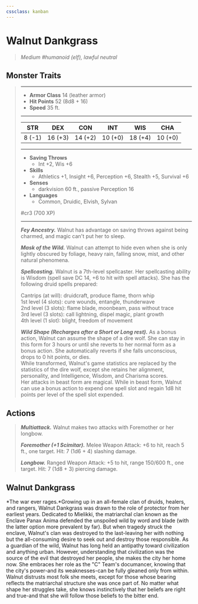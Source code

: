 ```yaml
---
cssclass: kanban
---
```


# Walnut Dankgrass
>*Medium #humanoid (elf), lawful neutral*
## Monster Traits
>___
>- **Armor Class** 14 (leather armor)
>- **Hit Points** 52 (8d8 + 16)
>- **Speed** 35 ft.
>___
>|STR|DEX|CON|INT|WIS|CHA|
>|:---:|:---:|:---:|:---:|:---:|:---:|
>|8 (-1)|16 (+3)|14 (+2)|10 (+0)|18 (+4)|10 (+0)|
>___
>- **Saving Throws**
>	 - Int +2, Wis +6
>- **Skills**
>	 - Athletics +1, Insight +6, Perception +6, Stealth +5, Survival +6
>- **Senses**
>	 - darkvision 60 ft., passive Perception 16
>- **Languages**
>	 - Common, Druidic, Elvish, Sylvan
>
> #cr3 (700 XP)
>___
>***Fey Ancestry.*** Walnut has advantage on saving throws against being charmed, and magic can't put her to sleep.  
>
>***Mask of the Wild.*** Walnut can attempt to hide even when she is only lightly obscured by foliage, heavy rain, falling snow, mist, and other natural phenomena.  
>
>***Spellcasting.*** Walnut is a 7th-level spellcaster. Her spellcasting ability is Wisdom (spell save DC 14, +6 to hit with spell attacks). She has the following druid spells prepared:  
>
>Cantrips (at will): druidcraft, produce flame, thorn whip  
>1st level (4 slots): cure wounds, entangle, thunderwave  
>2nd level (3 slots): flame blade, moonbeam, pass without trace  
>3rd level (3 slots): call lightning, dispel magic, plant growth  
>4th level (1 slot): blight, freedom of movement  
>
>
>***Wild Shape (Recharges after a Short or Long rest).*** As a bonus action, Walnut can assume the shape of a dire wolf. She can stay in this form for 3 hours or until she reverts to her normal form as a bonus action. She automatically reverts if she falls unconscious, drops to 0 hit points, or dies.  
>While transformed, Walnut's game statistics are replaced by the statistics of the dire wolf, except she retains her alignment, personality, and Intelligence, Wisdom, and Charisma scores.  
>Her attacks in beast form are magical. While in beast form, Walnut can use a bonus action to expend one spell slot and regain 1d8 hit points per level of the spell slot expended.  
>
## Actions
>***Multiattack.*** Walnut makes two attacks with Foremother or her longbow.  
>
>***Foremother (+1 Scimitar).*** Melee Weapon Attack: +6 to hit, reach 5 ft., one target. Hit: 7 (1d6 + 4) slashing damage.  
>
>***Longbow.*** Ranged Weapon Attack: +5 to hit, range 150/600 ft., one target. Hit: 7 (1d8 + 3) piercing damage.
## Walnut Dankgrass
*The war ever rages.*Growing up in an all-female clan of druids, healers, and rangers, Walnut Dankgrass was drawn to the role of protector from her earliest years. Dedicated to Mielikki, the matriarchal clan known as the Enclave Panax Anima defended the unspoiled wild by word and blade (with the latter option more prevalent by far). But when tragedy struck the enclave, Walnut's clan was destroyed to the last-leaving her with nothing but the all-consuming desire to seek out and destroy those responsible.
As a guardian of the wild, Walnut has long held an antipathy toward civilization and anything urban. However, understanding that civilization was the source of the evil that destroyed her people, she makes the city her home now. She embraces her role as the "C" Team's documancer, knowing that the city's power-and its weaknesses-can be fully gleaned only from within.
Walnut distrusts most folk she meets, except for those whose bearing reflects the matriarchal structure she was once part of. No matter what shape her struggles take, she knows instinctively that her beliefs are right and true-and that she will follow those beliefs to the bitter end.